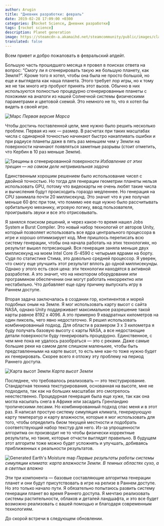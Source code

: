 ```yaml
---
author: Arugin
title: "Дневник разработки: февраль"
date: 2019-02-28 17:09:00 +0300
categories: [Rocket Science, Дневник разработки]
tags: [rocket science] 
description: Planet generation
image: https://steamcdn-a.akamaihd.net/steamcommunity/public/images/clans/34094219/0243674f6c7ad289ebd6693251e8c62bac3a0932.png
translated: false
---
```


Всем привет и добро пожаловать в февральский апдейт.

Большую часть прошедшего месяца я провел в поисках ответа на вопрос: “Смогу ли я сгенерировать такую же большую планету, как Земля?”. Кроме того я хотел, чтобы она была не просто большой, но еще и выглядела как наша планета. Этого требует лор игры, но к тому же не так много игр пробуют принять этот вызов. Обычно в них используются полностью процедурно сгенерированные планеты с похожими на аналоги из нашей Солнечной системы физическими параметрами и цветовой схемой. Это немного не то, что я хотел бы видеть в своей игре.

![Марс](https://steamcdn-a.akamaihd.net/steamcommunity/public/images/clans/34094219/0243674f6c7ad289ebd6693251e8c62bac3a0932.png)
_Первая версия Марса_

Чтобы достичь поставленной цели, мне нужно было решить несколько проблем. Первая из них — размер. В расчетах при таких масштабах числа с одинарной точностью начинают быстро накапливать ошибки и при радиусе планеты даже в пять раз меньшем чем у Земли на поверхности начинают появляться заметные разрывы (стоит отметить, что Кербин в 10 раз меньше Земли).

![Трещины в сгенерированной поверхности](https://steamcdn-a.akamaihd.net/steamcommunity/public/images/clans/34094219/5a055b0f3bd086e788fb2030e1cb1f701672c7ea.png)
_Избавление от этих трещин — на самом деле нетривиальная задача_

Единственным хорошим решением было использование чисел с двойной точностью. Но тогда для генерации геометрии планеты нельзя использовать GPU, потому что видеокарты не очень любят такие числа и вычисления будут происходить гораздо медленнее. Но генерация на CPU занимала почти 20 миллисекунд. Это значит что я уже получал меньше 60 фпс при том, что помимо нее еще нужно было рассчитывать орбитальную механику, игровую логику, ввод пользователя, проигрывать звуки и все это отрисовывать.

Я занялся поиском решений, и через какое-то время нашел Jobs System и Burst Compiler. Это новый набор технологий от авторов Unity, который позволяет использовать все ядра центрального процессора в игре и хорошо оптимизирует код. Мне пришлось переписать всю систему генерации, чтобы она начала работать на этих технологиях, но результат вышел потрясающий. Вся генерация заняла меньше двух миллисекунд на моем Intel Core i5-4590 с четырьмя ядрами на борту. Судя по статистике Стима, это довольно средней процессор. Я уверен, что смогу еще улучшить этот результат вплоть до одной миллисекунды. Однако у этого есть своя цена: эти технологии находятся в активной разработке. А это значит, что на некотором оборудовании или программном обеспечении они могут работать некорректно или нестабильно. Что добавляет еще одну причину выпускать игру в Раннем доступе.

Вторая задача заключалась в создании гор, континентов и морей подобных оным на Земле. Я мог использовать карту высот с сайта NASA, однако Unity поддерживает максимальное разрешение такой карты равное 8192 x 4096. А это примерно 9 квадратных километров на один пиксель, чего явно недостаточно. Я решил использовать комбинированный подход. Для области в размером 3 x 3 километра я буду получать базовую высоту с карты NASA, а все недостающие детали поверхности буду генерировать процедурно. Единственное, с чем мне пока не удалось разобраться — это с реками. Даже самые большие реки на самом деле слишком маленькие, чтобы быть представленными на карте высот, то есть мне как-то тоже нужно будет их генерировать. Скорее всего я отложу эту проблему на период Раннего доступа.

![Карта высот Земли](https://steamcdn-a.akamaihd.net/steamcommunity/public/images/clans/34094219/9c629acd1c8f66924a508626055b5f940c128602.png)
_Карта высот Земли_

Последнее, что требовалось реализовать — это текстурирование. Стандартная техника текстурирования, основанная на высоте, мне не подходила, так как на больших масштабах это смотрелось неестественно. Процедурная генерация была еще хуже, так как она могла насыпать снега в Африке или засадить Гренландию тропическими лесами. Но комбинированный подход спас меня и в этот раз. Я написал простую систему симуляция климата, генерирующую карту температур и карту влажности, которые я мог использовать для того, чтобы определить биом текущей местности и подобрать соответствующий набор текстур для него. Из-за упрощенности алгоритма он производит не то чтобы физически корректные результаты, но такие, которые отчасти выглядят правильно. В будущем этот алгоритм тоже можно будет усложнять и улучшать, добиваясь приближенных к реальности результатов.

![Generated Earth's Moisture map](https://steamcdn-a.akamaihd.net/steamcommunity/public/images/clans/34094219/e7a1326f910b6d926269eae9b08d6e3ffe1d3dea.png)
_Первые результаты работы системы симуляции климата: карта влажности Земли. В темных областях сухо, а в светлых влажно_

Эти три компонента — базовые составляющие алгоритма генерации планет и они будут присутствовать в игре на релизе в Раннем доступе. Но это только начало пути. Я обязательно попытаюсь развить систему генерации планет во время Раннего доступа. Я мечтаю реализовать системы растительности, облаков и деталей ландшафта, и это все будет возможно реализовать с вашей помощью и благодаря современным технологиям.

До скорой встречи в следующем обновлении.
